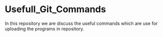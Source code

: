 # Usefull_Git_Commands
In this repository we are discuss the useful commands which are use for uploading the programs in repository.
